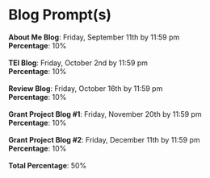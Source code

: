 # Blog Prompt(s)

**About Me Blog**: Friday, September 11th by 11:59 pm 
<br /> **Percentage**: 10%
<br /> <br/>
**TEI Blog**: Friday, October 2nd by 11:59 pm
<br />**Percentage**: 10%
<br /> <br/>
**Review Blog**: Friday, October 16th by 11:59 pm
<br />**Percentage**: 10%
<br /> <br/>
**Grant Project Blog #1**: Friday, November 20th by 11:59 pm
<br />**Percentage**: 10%
<br /> <br/>
**Grant Project Blog #2**: Friday, December 11th by 11:59 pm
<br />**Percentage**: 10%
<br /> <br/>
**Total Percentage**: 50%
